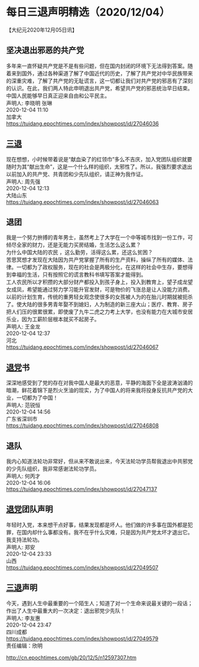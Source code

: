 # 每日三退声明精选（2020/12/04）
  
  
【大纪元2020年12月05日讯】  
## 坚决退出邪恶的共产党  
多年来一直怀疑共产党是不是有些问题，但在国内封闭的环境下无法得到答案。随着来到国外，通过各种渠道了解了中国近代的历史，了解了共产党对中华民族带来的深重灾难，了解了共产党的无耻谎言，这一切都让我们对共产党的邪恶有了深刻的认识。在此，我们两人特此申明退出共产党，希望共产党的邪恶统治早日结束。中国人民能够早日真正迎来自由和公平民主。  
声明人: 李晓明 张琳  
2020-12-04 11:10  
加拿大  
https://tuidang.epochtimes.com/index/showpost/id/27046036  
## <a href="http://cn.epochtimes.com/gb/tag/%E4%B8%89%E9%80%80.html">三退</a>  
现在想想，小时候带着说是“献血染了的红领巾”多么不吉庆，加入党团队组织就要随时为其“献出生命”，这是一个什么样的组织，太邪性了。所以，我强烈要求退出以前加入的共产党、共青团和少先队组织，请正神为我作证。  
声明人: 周先强  
2020-12-04 12:13  
大陆山东  
https://tuidang.epochtimes.com/index/showpost/id/27046063  
## 退团  
我是一个努力拚搏的青年男士，虽然考上了大学在一个中等城市找到一份工作，可倾尽全家的财力，还是无能力买房结婚，生活怎么这么累？  
为什么中国大陆的农民 ，这么勤劳，活得这么累，还这么贫困？  
苦思冥想才发现在大陆因为共产党掌握了所有的生产资料，操纵了所有的媒体、法律。一切都为了政权服务，现在的社会是两极分化，在这样的社会中生存，要想得到幸福的生活，只有按照它的谎言教科书填写答案才能得到。  
工人农民所以才积攒的大部分财产都投入到孩子身上，投入到教育上，望子成龙望女成凤，希望能通过努力学习能升官发财，可是物价的飞涨总是让人没能力消费。  
以前的计划生育，传统的重男轻女观念使很多的女孩被人为的在胎儿时期就被扼杀了。使大陆的很多男青年娶不到媳妇，人为制造的新三座大山；医疗、教育、房子把人们压的很累很累，即使废了九牛二虎之力考上大学，也没有能力在大城市安居乐业，因为工薪阶层根本就买不起房子。  
声明人: 王金龙  
2020-12-04 12:37  
河北  
https://tuidang.epochtimes.com/index/showpost/id/27046067  
## <a href="http://cn.epochtimes.com/gb/tag/%E9%80%80%E5%85%9A.html">退党</a>书  
深深地感受到了党的存在对我中国人是最大的恶意，平静的海面下全是波涛汹涌的暗潮，鲜花着锦下是烈火烹油的现实，为了中国人的将来我将投身反抗共产党的大业，一切都为了中国！  
声明人: 范锐恒  
2020-12-04 14:56  
广东省深圳市  
https://tuidang.epochtimes.com/index/showpost/id/27046808  
## 退队  
我内心知道法轮功非常好，但从来不敢说出来，今天法轮功学员帮我退出中共邪党的少先队组织，我非常感谢法轮功学员。  
声明人: 何丙才  
2020-12-04 16:06  
https://tuidang.epochtimes.com/index/showpost/id/27047137  
## <a href="http://cn.epochtimes.com/gb/tag/%E9%80%80%E5%85%9A.html">退党</a>团队声明  
年轻时入党，本来想干点好事，结果发现都是坏人。他们做的许多事在国外都是犯罪，在国内却什么事都没有。我不在乎什么灾难，只是因为共产党太坏才退出它。我支持法轮功。  
声明人: 郑安  
2020-12-04 23:33  
山西  
https://tuidang.epochtimes.com/index/showpost/id/27049507  
## <a href="http://cn.epochtimes.com/gb/tag/%E4%B8%89%E9%80%80.html">三退</a>声明  
今天，遇到人生中最重要的一个陌生人；知道了对一个生命来说最关键的一段话；作出了人生中最重大的一次决定：退出邪党少先队！  
声明人: 李友惠  
2020-12-04 23:47  
四川成都  
https://tuidang.epochtimes.com/index/showpost/id/27049579  
责任编辑：欣明  
  
  
  
http://cn.epochtimes.com/gb/20/12/5/n12597307.htm
